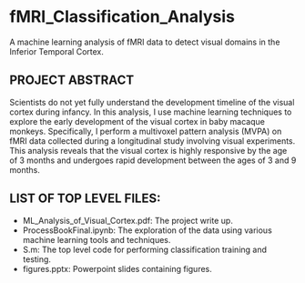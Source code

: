 # fMRI_Classification_Analysis
A machine learning analysis of fMRI data to detect visual domains in the Inferior Temporal Cortex.


## PROJECT ABSTRACT
Scientists do not yet fully understand the development timeline of the visual cortex during infancy. In this analysis, I use machine learning techniques to explore the early development of the visual cortex in baby macaque monkeys. Specifically, I perform a multivoxel pattern analysis (MVPA) on fMRI data collected during a longitudinal study involving visual experiments. This analysis reveals that the visual cortex is highly responsive by the age of 3 months and undergoes rapid development between the ages of 3 and 9 months.


## LIST OF TOP LEVEL FILES:
* ML_Analysis_of_Visual_Cortex.pdf: The project write up.
* ProcessBookFinal.ipynb:  The exploration of the data using various machine learning tools and techniques.
* S.m: The top level code for performing classification training and testing.
* figures.pptx: Powerpoint slides containing figures.
